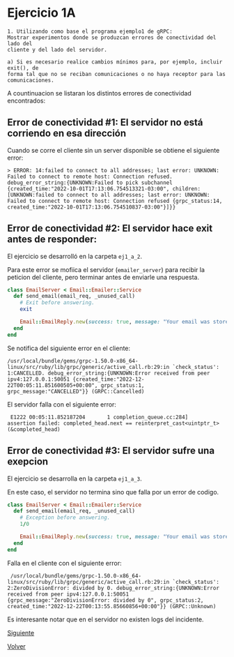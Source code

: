 # Ejercicio 1A

```
1. Utilizando como base el programa ejemplo1 de gRPC:
Mostrar experimentos donde se produzcan errores de conectividad del lado del
cliente y del lado del servidor.

a) Si es necesario realice cambios mínimos para, por ejemplo, incluir exit(), de
forma tal que no se reciban comunicaciones o no haya receptor para las
comunicaciones.
```

A countinuacion se listaran los distintos errores de conectividad encontrados:

## Error de conectividad #1: El servidor no está corriendo en esa dirección

Cuando se corre el cliente sin un server disponible se obtiene el siguiente error:
```
> ERROR: 14:failed to connect to all addresses; last error: UNKNOWN: Failed to connect to remote host: Connection refused. debug_error_string:{UNKNOWN:Failed to pick subchannel {created_time:"2022-10-01T17:13:06.754513321-03:00", children:[UNKNOWN:failed to connect to all addresses; last error: UNKNOWN: Failed to connect to remote host: Connection refused {grpc_status:14, created_time:"2022-10-01T17:13:06.754510837-03:00"}]}}
```

## Error de conectividad #2: El servidor hace exit antes de responder:

El ejercicio se desarrolló en la carpeta `ej1_a_2`.

Para este error se mofiica el servidor (`emailer_server`) para recibir la peticion del cliente, pero terminar antes de enviarle una respuesta. 
```ruby
class EmailServer < Email::Emailer::Service
  def send_email(email_req, _unused_call)
    # Exit before answering.
    exit

    Email::EmailReply.new(success: true, message: "Your email was store successfully")
  end
end
```

Se notifica del siguiente error en el cliente:
```
/usr/local/bundle/gems/grpc-1.50.0-x86_64-linux/src/ruby/lib/grpc/generic/active_call.rb:29:in `check_status': 1:CANCELLED. debug_error_string:{UNKNOWN:Error received from peer ipv4:127.0.0.1:50051 {created_time:"2022-12-22T00:05:11.851600505+00:00", grpc_status:1, grpc_message:"CANCELLED"}} (GRPC::Cancelled)
```

El servidor falla con el siguiente error:
```
 E1222 00:05:11.852187204       1 completion_queue.cc:284]    assertion failed: completed_head.next == reinterpret_cast<uintptr_t>(&completed_head)
```

## Error de conectividad #3: El servidor sufre una exepcion
El ejercicio se desarrolla en la carpeta `ej1_a_3`.

En este caso, el servidor no termina sino que falla por un error de codigo.
```ruby
class EmailServer < Email::Emailer::Service
  def send_email(email_req, _unused_call)
    # Exception before answering.
    1/0

    Email::EmailReply.new(success: true, message: "Your email was store successfully")
  end
end
```

Falla en el cliente con el siguiente error:
```
 /usr/local/bundle/gems/grpc-1.50.0-x86_64-linux/src/ruby/lib/grpc/generic/active_call.rb:29:in `check_status': 2:ZeroDivisionError: divided by 0. debug_error_string:{UNKNOWN:Error received from peer ipv4:127.0.0.1:50051 {grpc_message:"ZeroDivisionError: divided by 0", grpc_status:2, created_time:"2022-12-22T00:13:55.85660856+00:00"}} (GRPC::Unknown)
 ```

Es interesante notar que en el servidor no existen logs del incidente.

[Siguiente](ej1_b.md)

[Volver](../../README.md)